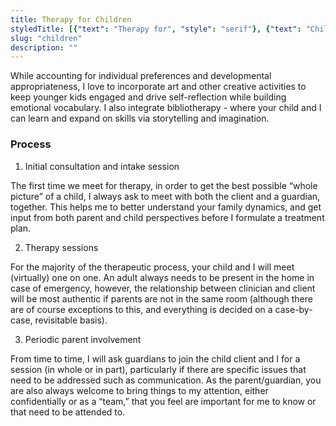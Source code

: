 ```yaml
---
title: Therapy for Children
styledTitle: [{"text": "Therapy for", "style": "serif"}, {"text": "Children", "style": "display"},]
slug: "children"
description: ""
---
```


While accounting for individual preferences and developmental appropriateness, I love to incorporate art and other creative activities to keep younger kids engaged and drive self-reflection while building emotional vocabulary. I also integrate bibliotherapy - where your child and I can learn and expand on skills via storytelling and imagination.

### Process
1. Initial consultation and intake session

The first time we meet for therapy, in order to get the best possible “whole picture” of a child, I always ask to meet with both the client and a guardian, together. This helps me to better understand your family dynamics, and get input from both parent and child perspectives before I formulate a treatment plan.

2. Therapy sessions

For the majority of the therapeutic process, your child and I will meet (virtually) one on one. An adult always needs to be present in the home in case of emergency, however, the relationship between clinician and client will be most authentic if parents are not in the same room (although there are of course exceptions to this, and everything is decided on a case-by-case, revisitable basis).

3. Periodic parent involvement

From time to time, I will ask guardians to join the child client and I for a session (in whole or in part), particularly if there are specific issues that need to be addressed such as communication. As the parent/guardian, you are also always welcome to bring things to my attention, either confidentially or as a “team,” that you feel are important for me to know or that need to be attended to.